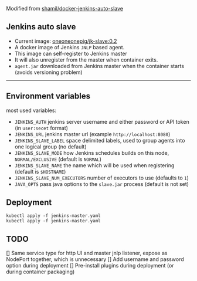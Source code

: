 Modified from [shamil/docker-jenkins-auto-slave](https://github.com/shamil/docker-jenkins-auto-slave)

## Jenkins auto slave

* Current image: [oneoneonepig/jk-slave:0.2](https://hub.docker.com/repository/docker/oneoneonepig/jk-slave)
* A docker image of Jenkins `JNLP` based agent.
* This image can self-register to Jenkins master
* It will also unregister from the master when container exits.
* `agent.jar` downloaded from Jenkins master when the container starts (avoids versioning problem)

***

## Environment variables

most used variables:
- `JENKINS_AUTH` jenkins server username and either password or API token (in `user:secet` format)
- `JENKINS_URL` jenkins master url (example `http://localhost:8080`)
- `JENKINS_SLAVE_LABEL` space delimited labels, used to group agents into one logical group (no default)
- `JENKINS_SLAVE_MODE` how Jenkins schedules builds on this node, `NORMAL/EXCLUSIVE` (default is `NORMAL`)
- `JENKINS_SLAVE_NAME` the name which will be used when registering (default is `$HOSTNAME`)
- `JENKINS_SLAVE_NUM_EXECUTORS` number of executors to use (defaults to `1`)
- `JAVA_OPTS` pass java options to the `slave.jar` process (default is not set)

## Deployment

```
kubectl apply -f jenkins-master.yaml
kubectl apply -f jenkins-master.yaml
```

## TODO
[] Same service type for http UI and master jnlp listener, expose as NodePort together, which is unnecessary
[] Add username and password option during deployment
[] Pre-install plugins during deployment (or during container packaging)
